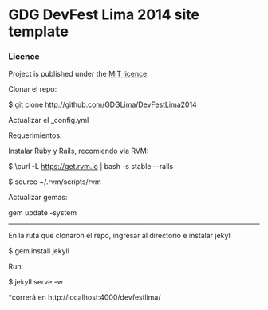 # GDG DevFest Lima 2014 site template


### Licence
Project is published under the [MIT licence](https://github.com/gdg-x/zeppelin/blob/master/LICENSE.txt).

Clonar el repo:

$ git clone http://github.com/GDGLima/DevFestLima2014

Actualizar el _config.yml

Requerimientos:

Instalar Ruby y Rails, recomiendo via RVM: 

$ \curl -L https://get.rvm.io | bash -s stable --rails

$ source ~/.rvm/scripts/rvm

Actualizar gemas:

gem update -system

--------

En la ruta que clonaron el repo, ingresar al directorio e instalar jekyll

$ gem install jekyll

Run:

 $ jekyll serve -w

*correrá en http://localhost:4000/devfestlima/
